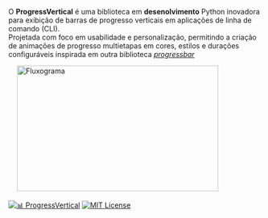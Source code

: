 O **ProgressVertical** é uma biblioteca  em __desenolvimento__ Python inovadora para exibição de barras de progresso verticais em aplicações de linha de comando (CLI).       
Projetada com foco em usabilidade e personalização, permitindo a criação de animações de progresso multietapas em cores, estilos e durações configuráveis inspirada em outra
biblioteca [_progressbar_](https://pypi.org/project/progressbar/)



ㅤ <img src="https://cdn.pixabay.com/photo/2025/04/14/20/46/20-46-21-815_960_720.png" alt="Fluxograma" width="400" height="250" />


[![📊 ProgressVertical](https://img.shields.io/badge/📊%20ProgressVertical-%200.2.2-0073B7?style=for-the-badge)](https://pypi.org/project/progressvertical/)
[![MIT License](https://img.shields.io/badge/License-MIT-blue.svg?style=for-the-badge)](https://opensource.org/licenses/MIT)
